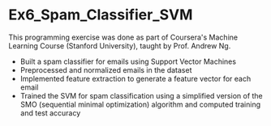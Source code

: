 # Ex6_Spam_Classifier_SVM

This programming exercise was done as part of Coursera's Machine Learning Course (Stanford University), taught by Prof. Andrew Ng.

* Built a spam classifier for emails using Support Vector Machines
* Preprocessed and normalized emails in the dataset
* Implemented feature extraction to generate a feature vector for each email 
* Trained the SVM for spam classification using a simplified version of the SMO (sequential minimal optimization) algorithm and computed training and test accuracy 


